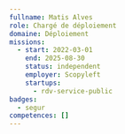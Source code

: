```yaml
---
fullname: Matis Alves
role: Chargé de déploiement
domaine: Déploiement
missions:
  - start: 2022-03-01
    end: 2025-08-30
    status: independent
    employer: Scopyleft
    startups:
      - rdv-service-public
badges:
  - segur
competences: []
---
```

